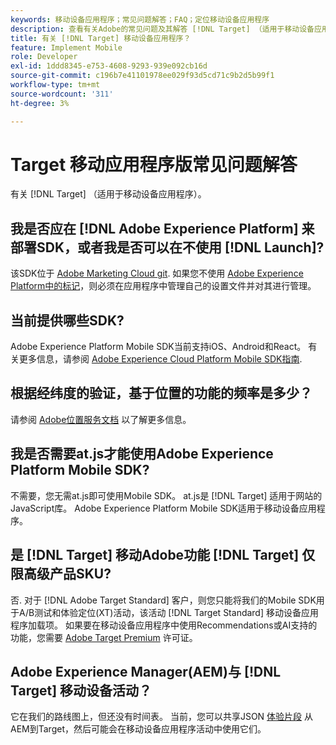 ```yaml
---
keywords: 移动设备应用程序；常见问题解答；FAQ；定位移动设备应用程序
description: 查看有关Adobe的常见问题及其解答 [!DNL Target] （适用于移动设备应用程序）。
title: 有关 [!DNL Target] 移动设备应用程序？
feature: Implement Mobile
role: Developer
exl-id: 1ddd8345-e753-4608-9293-939e092cb16d
source-git-commit: c196b7e41101978ee029f93d5cd71c9b2d5b99f1
workflow-type: tm+mt
source-wordcount: '311'
ht-degree: 3%

---
```


# Target 移动应用程序版常见问题解答

有关 [!DNL Target] （适用于移动设备应用程序）。

## 我是否应在 [!DNL Adobe Experience Platform] 来部署SDK，或者我是否可以在不使用 [!DNL Launch]?

该SDK位于 [Adobe Marketing Cloud git](https://github.com/Adobe-Marketing-Cloud/acp-sdks/). 如果您不使用 [Adobe Experience Platform中的标记](https://experienceleague.adobe.com/docs/experience-platform/tags/home.html)，则必须在应用程序中管理自己的设置文件并对其进行管理。

## 当前提供哪些SDK?

Adobe Experience Platform Mobile SDK当前支持iOS、Android和React。 有关更多信息，请参阅 [Adobe Experience Cloud Platform Mobile SDK指南](https://aep-sdks.gitbook.io/docs/).

## 根据经纬度的验证，基于位置的功能的频率是多少？

请参阅 [Adobe位置服务文档](https://experienceleague.adobe.com/docs/places/using/home.html) 以了解更多信息。

## 我是否需要at.js才能使用Adobe Experience Platform Mobile SDK?

不需要，您无需at.js即可使用Mobile SDK。 at.js是 [!DNL Target] 适用于网站的JavaScript库。 Adobe Experience Platform Mobile SDK适用于移动设备应用程序。

## 是 [!DNL Target] 移动Adobe功能 [!DNL Target] 仅限高级产品SKU?

否. 对于 [!DNL Adobe Target Standard] 客户，则您只能将我们的Mobile SDK用于A/B测试和体验定位(XT)活动，该活动 [!DNL Target Standard] 移动设备应用程序加载项。 如果要在移动设备应用程序中使用Recommendations或AI支持的功能，您需要 [Adobe Target Premium](/help/main/c-intro/intro.md#premium) 许可证。

## Adobe Experience Manager(AEM)与 [!DNL Target] 移动设备活动？

它在我们的路线图上，但还没有时间表。 当前，您可以共享JSON [体验片段](/help/main/c-experiences/c-manage-content/aem-experience-fragments.md) 从AEM到Target，然后可能会在移动设备应用程序活动中使用它们。
